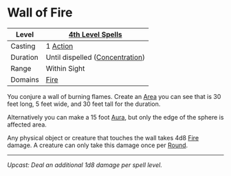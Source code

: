 # Wall of Fire

| Level    | [4th Level Spells](4th%20Level%20Spells.md)                           |
| -------- | --------------------------------------------------------------------- |
| Casting  | 1 [Action](../../../../Game%20Procedures/Core%20Procedures/Action.md) |
| Duration | Until dispelled ([Concentration](../../Concentration.md))             |
| Range    | Within Sight                                                          |
| Domains  | [Fire](../../Spell%20Domains/Fire.md)                                 |

You conjure a wall of burning flames. Create an [Area](../../Areas%20of%20Effect/Area.md) you can see that is 30 feet long, 5 feet wide, and 30 feet tall for the duration.

Alternatively you can make a 15 foot [Aura](../../Areas%20of%20Effect/Aura.md), but only the edge of the sphere is affected area.

Any physical object or creature that touches the wall takes 4d8 [Fire](../../../../Game%20Procedures/Combat/Damage%20Types/Fire.md) damage. A creature can only take this damage once per [Round](../../../../Game%20Procedures/Core%20Procedures/Round.md).

---
*Upcast: Deal an additional 1d8 damage per spell level.*
